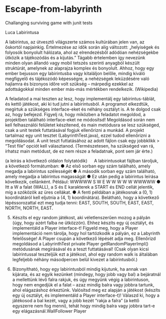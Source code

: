# Escape-from-labyrinth
Challanging surviving game with junit tests

Luca Labirintusa

A labirintus, az útvesztő világszerte számos kultúrában jelen van, az őskortól napjainkig. Értelmezése az idők során alig változott: „helyiségek és folyosók bonyolult hálózata, ahol az elrendezésből adódóan nehézségekbe ütközik a tájékozódás és a kijutás.” Tágabb értelemben így nevezünk minden olyan állandó vagy mobil tetszés szerinti anyagból készült struktúrát, amelynek az alaprajza komplex és bonyolult.
Ahhoz, hogy egy ember bejusson egy labirintusba vagy kitaláljon belőle, mindig kiváló megfigyelő és tájékozódó képességre, a nehézségek leküzdésére való hajlamra és bizonyos időre volt szükség – márpedig ezekkel az adottságokkal minden ember más-más mértékben rendelkezik. 
(Wikipedia)

A feladatod a mai teszten az lesz, hogy implementálj egy labirintus-táblát, és kettő játékost, aki ki tud jutni a labirintusból.
A programot elkezdtük, megírtuk a szükséges interface-eket és néhány osztályt is. A te dolgod csak az, hogy befejezd. Figyelj rá, hogy miközben a feladatot megoldod, a projektben található interface-eket ne módosítsd! Megoldásod során nem kell felhasználói felületet készítened, és main metódusra se lesz szükséged, csak a unit testek futtatásával fogjuk ellenőrizni a munkád. A projekt tartalmaz egy unit tesztet (LabyrinthTest.java), ezzel tudod ellenőrizni a megoldásodat. A unit teszt futtatásához az adott fájlon csak egy jobbklikk > “Test file” opciót kell választanod. (Természetesen, ha szükséged van rá, írhatsz main metódust, de ez nem része a feladatnak, pont sem jár érte.)

(a leírás a következő oldalon folytatódik)
 
A labirintusokat fájlban tároljuk, a következő formátumban:
●	Az első sorban egy szám található, amely megadja a labirintus szélességét
●	A második sorban egy szám található, amely megadja a labirintus magasságát
●	Ez után pedig a labirintus leírása következik, cellánként. Például:
WWWWW
S W E
W W W
W   W
WWWWW
●	Itt a W a falat (WALL), a S és E karakterek a START és END cellát jelentik, míg a szóközök az üres cellákat.
●	A fenti példában a játékosnak a (0, 1) koordinátáról kell eljutnia a (4, 1) koordinátára). Belátható, hogy a következő lépéssorozattal ezt meg tudja tenni:
EAST, SOUTH, SOUTH, EAST, EAST, NORTH, NORTH, EAST.

5.	Készíts el egy random játékost, aki véletlenszerűen mozog a pályán (úgy, hogy azért falba ne ütközzön). Ehhez készíts egy új osztályt, és implementáld a Player interface-t!
Figyeld meg, hogy a Player implementáció nem tárolja, hogy hol tartózkodik a pályán, ez a Labyrinth felelőssége! A Player csupán a következő lépését adja meg.
Ellenőrizd megoldásod a LabyrinthTest 
private Player getRandomPlayerImpl()
metódusának megírásával és a teszt futtatásával!
(Csak olyan kicsi labirintussal teszteljük ezt a játékost, ahol egy random walk is általában legfeljebb néhány másodpercen belül kivezet a labirintusból.)


6.	Bizonyítható, hogy egy labirintusból mindig kijutunk, ha annak van kijárata, és az egyik kezünket (mindegy, hogy jobb vagy bal) a bejáratnál a mellettünk lévő falra rakjuk, és úgy megyünk végig a labirintuson, hogy nem engedjük el a falat – azaz mindig balra vagy jobbra tartunk, ahol elágazáshoz érkeztünk.
Valósítsd meg ez alapján a  játékost (készíts egy új osztályt, és implementáld a Player interface-t)! Válaszd ki, hogy a játékosod a bal kezét, vagy a jobb kezét “rakja a falra” (a kettő egyszerre nem fog menni), tehát hogy mindig balra vagy jobbra tart-e egy elágazásnál.WallFollower
Player

